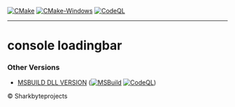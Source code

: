 [![CMake](https://github.com/Sharkbyteprojects/consoleLoadingbar/actions/workflows/cmake.yml/badge.svg)](https://github.com/Sharkbyteprojects/consoleLoadingbar/actions/workflows/cmake.yml) [![CMake-Windows](https://github.com/Sharkbyteprojects/consoleLoadingbar/actions/workflows/cmake-win.yml/badge.svg)](https://github.com/Sharkbyteprojects/consoleLoadingbar/actions/workflows/cmake-win.yml) [![CodeQL](https://github.com/Sharkbyteprojects/consoleLoadingbar/actions/workflows/codeql-analysis.yml/badge.svg)](https://github.com/Sharkbyteprojects/consoleLoadingbar/actions/workflows/codeql-analysis.yml)

---

# console loadingbar


### Other Versions
- [MSBUILD DLL VERSION](https://github.com/Sharkbyteprojects/consoleLoadingBar-win) ([![MSBuild](https://github.com/Sharkbyteprojects/consoleLoadingBar-win/actions/workflows/msbuild.yml/badge.svg)](https://github.com/Sharkbyteprojects/consoleLoadingBar-win/actions/workflows/msbuild.yml) [![CodeQL](https://github.com/Sharkbyteprojects/consoleLoadingBar-win/actions/workflows/codeql.yml/badge.svg)](https://github.com/Sharkbyteprojects/consoleLoadingBar-win/actions/workflows/codeql.yml))

&copy; Sharkbyteprojects
